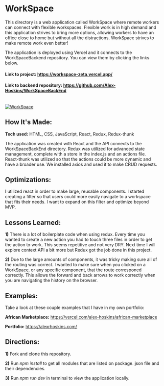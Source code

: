 # WorkSpace

This directory is a web application called WorkSpace where remote workers can connect with flexible workspaces. Flexible work is in high demand and this application strives to bring more options, allowing workers to have an office close to home but without all the distractions. WorkSpace strives to make remote work even better! 

The application is deployed using Vercel and it connects to the WorkSpaceBackend repository. You can view them by clicking the links below.

#### Link to project: https://workspace-zeta.vercel.app/
#### Link to backend repository: https://github.com/Alex-Hoskins/WorkSpaceBackEnd
<br/>
<a href='https://workspace-zeta.vercel.app/' target='_blank'><img src='https://lh3.googleusercontent.com/JLyLl0gMfixeVgTzWgQvLsQGQHtUiRIWeoYXx71Lra9zoaLWBL-tLuI08ICiXNfB11GtY2ImLXXPWM_3Pj94izeVnKgqUiSxNsDZHDU_65y5ZjAQBZBl7zgQZiBfLvx4_JNm40qNsg=w600' alt='WorkSpace'/></a>

## How It's Made:
**Tech used:** HTML, CSS, JavaScript, React, Redux, Redux-thunk

The application was created with React and the API connects to the WorkSpaceBackEnd directory. Redux was utilized for advanced state management, complete with a store in the index.js and an actions file. React-thunk was utilized so that the actions could be more dynamic and have a broader use. We installed axios and used it to make CRUD requests.

## Optimizations: 

I utilized react in order to make large, reusable components. I started creating a filter so that users could more easily navigate to a workspace that fits their needs. I want to expand on this filter and optimize beyond MVP.

## Lessons Learned:  

**1)** There is a lot of boilerplate code when using redux. Every time you wanted to create a new action you had to touch three files in order to get the action to work. This seems repetitive and not very DRY. Next time I will explore context API a bit more but Redux got the job done in this project.

**2)** Due to the large amounts of components, it was tricky making sure all of the routing was correct. I wanted to make sure when you clicked on a WorkSpace, or any specific component, that the route corresponed correctly. This allows the forward and back arrows to work correctly when you are navigating the history on the browser. 

## Examples:
Take a look at these couple examples that I have in my own portfolio:

**African Marketplace:** https://vercel.com/alex-hoskins/african-marketplace

**Portfolio:** https://alexrhoskins.com/

## Directions:

**1)** Fork and clone this repository.

**2)** Run *npm install* to get all modules that are listed on package. json file and their dependencies. 

**3)** Run *npm run dev* in terminal to view the application locally.
